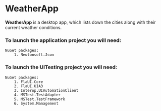 # WeatherApp
**WeatherApp** is a desktop app, which lists down the cities along with their current weather conditions. 
### To launch the application project you will need:
	NuGet packages:
		1. Newtonsoft.Json
### To launch the UITesting project you will need:
	NuGet packages:
		1. FlaUI.Core
		2. FlaUI.UIA3
		3. Interop.UIAutomationClient
		4. MSTest.TestAdapter
		5. MSTest.TestFramework
		6. System.Management	